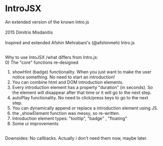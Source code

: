 # IntroJSX
An extended version of the known Intro.js<br />
<br />
 2015 Dimitris Misdanitis<br />
<br />
 Inspired and extended Afshin Mehrabani's (@afshinmeh) Intro.js<br />
<br />

 Why to use IntoJSX /what differs from Intro.js:<br />
 0) The "core" functions re-designed <br />
 1) showHint (badge) functionality. When you just want to make the user notice something. No need to start an introduction!<br />
 2) You can combine html and DOM introduction elements.<br />
 3) Every introduction element has a property "duration" (in seconds). So the element will disappear after that time or it will go to the next step.<br />
 4) autoPlay functionality. No need to click/press keys to go to the next step.<br />
 5) You can dynamically append or replace a introduction element using JS.<br />
 6) the _showElement function was messy, so re-written.<br />
 7) Introduction element types: "tooltip", "badge" , "floating"<br />
 8) Some ui improvements<br />
<br />
 Downsides: No callbacks. Actually i don't need them now, maybe later.<br />
